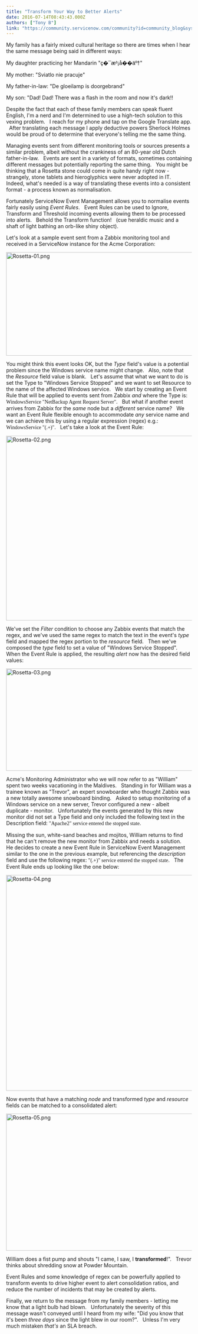 ```yaml
---
title: "Transform Your Way to Better Alerts"
date: 2016-07-14T08:43:43.000Z
authors: ["Tony B"]
link: "https://community.servicenow.com/community?id=community_blog&sys_id=bacca265dbd0dbc01dcaf3231f961975"
---
```

<p>My family has a fairly mixed cultural heritage so there are times when I hear the same message being said in different ways:</p><p></p><p>My daughter practicing her Mandarin "<span style="color: #000000; font-family: Calibri, sans-serif;">ç�¯æ³¡å��äº†</span>"</p><p>My mother: "Sviatlo nie pracuje"</p><p>My father-in-law: "De gloeilamp is doorgebrand"</p><p>My son: "Dad! Dad! There was a flash in the room and now it's dark!!</p><p></p><p>Despite the fact that each of these family members can speak fluent English, I'm a nerd and I'm determined to use a high-tech solution to this vexing problem.   I reach for my phone and tap on the Google Translate app.   After translating each message I apply deductive powers Sherlock Holmes would be proud of to determine that everyone's telling me the same thing.</p><p></p><p>Managing events sent from different monitoring tools or sources presents a similar problem, albeit without the crankiness of an 80-year old Dutch father-in-law.   Events are sent in a variety of formats, sometimes containing different messages but potentially reporting the same thing.   You might be thinking that a Rosetta stone could come in quite handy right now - strangely, stone tablets and hieroglyphics were never adopted in IT.   Indeed, what's needed is a way of translating these events into a consistent format - a process known as normalisation.</p><p></p><p>Fortunately ServiceNow Event Management allows you to normalise events fairly easily using <em>Event Rules</em>.   Event Rules can be used to Ignore, Transform and Threshold incoming events allowing them to be processed into alerts.   Behold the Transform function!   (cue heraldic music and a shaft of light bathing an orb-like shiny object).</p><p></p><p>Let's look at a sample event sent from a Zabbix monitoring tool and received in a ServiceNow instance for the Acme Corporation:</p><p><img   alt="Rosetta-01.png" class="image-1 jive-image" src="5225ec0edbdc5304b322f4621f96191c.iix" style="width: 620px; height: 280px;"/></p><p>You might think this event looks OK, but the <em>Type</em> field's value is a potential problem since the Windows service name might change.   Also, note that the <em>Resource</em> field value is blank.   Let's assume that what we want to do is set the Type to "Windows Service Stopped" and we want to set Resource to the name of the affected Windows service.   We start by creating an Event Rule that will be applied to events sent from Zabbix <em>and</em> where the Type is: <span style="font-family: 'andale mono', times;">WindowsService "NetBackup Agent Request Server"</span>.   But what if another event arrives from Zabbix for the <em>same</em> node but a <em>different</em> service name?   We want an Event Rule flexible enough to accommodate <em>any</em> service name and we can achieve this by using a regular expression (regex) e.g.: <span style="font-family: 'andale mono', times;">WindowsService "(.+)"</span>.   Let's take a look at the Event Rule:</p><p><img   alt="Rosetta-02.png" class="image-2 jive-image" src="8904cc8edbd85fc068c1fb651f9619ed.iix" style="width: 620px; height: 500px;"/></p><p>We've set the <em>Filter</em> condition to choose any Zabbix events that match the regex, and we've used the same regex to match the text in the event's <em>type</em> field and mapped the regex portion to the <em>resource</em> field.   Then we've composed the <em>type</em> field to set a value of "Windows Service Stopped".   When the Event Rule is applied, the resulting <em>alert</em> now has the desired field values:</p><p><img   alt="Rosetta-03.png" class="image-3 jive-image" src="701405cadb5897041dcaf3231f96191d.iix" style="width: 620px; height: 277px;"/></p><p>Acme's Monitoring Administrator who we will now refer to as "William" spent two weeks vacationing in the Maldives.   Standing in for William was a trainee known as "Trevor", an expert snowboarder who thought Zabbix was a new totally awesome snowboard binding.   Asked to setup monitoring of a Windows service on a new server, Trevor configured a new - albeit duplicate - monitor.   Unfortunately the events generated by this new monitor did not set a Type field and only included the following text in the Description field: <span style="font-family: 'andale mono', times;">"Apache2" service entered the stopped state</span>.</p><p></p><p>Missing the sun, white-sand beaches and mojitos, William returns to find that he can't remove the new monitor from Zabbix and needs a solution.   He decides to create a new Event Rule in ServiceNow Event Management similar to the one in the previous example, but referencing the <em>description</em> field and use the following regex: <span style="font-family: 'andale mono', times;">"(.+)" service entered the stopped state</span>.   The Event Rule ends up looking like the one below:</p><p><img   alt="Rosetta-04.png" class="image-4 jive-image" src="c11a8106db1c97041dcaf3231f961919.iix" style="width: 620px; height: 584px;"/></p><p>Now events that have a matching <em>node</em> and transformed <em>type</em> and <em>resource</em> fields can be matched to a consolidated alert:</p><p><img   alt="Rosetta-05.png" class="image-5 jive-image" src="1b796002db94dfc03eb27a9e0f96192c.iix" style="width: 620px; height: 371px;"/></p><p>William does a fist pump and shouts "I came, I saw, I <strong>transformed</strong>!".   Trevor thinks about shredding snow at Powder Mountain.</p><p></p><p>Event Rules and some knowledge of regex can be powerfully applied to transform events to drive higher event to alert consolidation ratios, and reduce the number of incidents that may be created by alerts.</p><p></p><p>Finally, we return to the message from my family members - letting me know that a light bulb had blown.   Unfortunately the severity of this message wasn't conveyed until I heard from my wife: "Did you know that it's been <em>three</em> <em>days</em> since the light blew in our room?".   Unless I'm very much mistaken <em>that's</em> an SLA breach.</p>